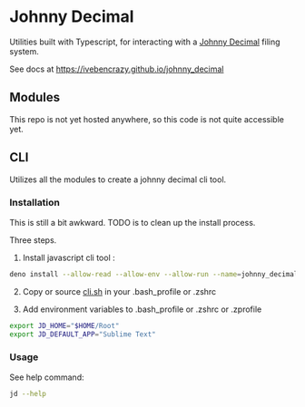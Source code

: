 # Johnny Decimal

Utilities built with Typescript, for interacting with a [Johnny Decimal](https://johnnydecimal.com/) filing system.

See docs at https://ivebencrazy.github.io/johnny_decimal

## Modules

This repo is not yet hosted anywhere, so this code is not quite accessible yet.

## CLI

Utilizes all the modules to create a johnny decimal cli tool.

### Installation

This is still a bit awkward. TODO is to clean up the install process.

Three steps.

1. Install javascript cli tool :

```sh
deno install --allow-read --allow-env --allow-run --name=johnny_decimal -f source/main.ts
```

2. Copy or source [cli.sh](./source/cli.sh) in your .bash_profile or .zshrc

3. Add environment variables to .bash_profile or .zshrc or .zprofile

```sh
export JD_HOME="$HOME/Root"
export JD_DEFAULT_APP="Sublime Text"
```

### Usage

See help command:

```sh
jd --help
```
